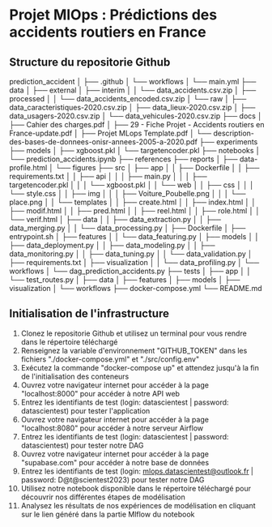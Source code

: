 # Projet MlOps : Prédictions des accidents routiers en France

## Structure du repositorie Github

prediction_accident
│
├── .github
│   └── workflows
│       └── main.yml
├── data
│   ├── external
│   ├── interim
│   │   └── data_accidents.csv.zip
│   ├── processed
│   │   └── data_accidents_encoded.csv.zip
│   └── raw
│       ├── data_caracteristiques-2020.csv.zip
│       ├── data_lieux-2020.csv.zip
│       ├── data_usagers-2020.csv.zip
│       └── data_vehicules-2020.csv.zip
├── docs
│   ├── Cahier des charges.pdf
│   ├── 29 - Fiche Projet - Accidents routiers en France-update.pdf
│   ├── Projet MLops Template.pdf
│   └── description-des-bases-de-donnees-onisr-annees-2005-a-2020.pdf
├── experiments
├── models
│   ├── xgboost.pkl
│   └── targetencoder.pkl
├── notebooks
│   └── prediction_accidents.ipynb
├── references
├── reports
│   ├── data-profile.html
│   └── figures
├── src
│   ├── app
│   │   ├── Dockerfile
│   │   ├── requirements.txt
│   │   ├── api
│   │   │   ├── main.py
│   │   │   ├── targetencoder.pkl
│   │   │   └── xgboost.pkl
│   │   └── web
│   │       ├── css
│   │       │   └── style.css
│   │       ├── img
│   │       │   ├── Voiture_Poubelle.png
│   │       │   └── place.png
│   │       └── templates
│   │           ├── create.html
│   │           ├── index.html
│   │           ├── modif.html
│   │           ├── pred.html
│   │           ├── reel.html
│   │           ├── role.html
│   │           └── verif.html
│   ├── data
│   │   ├── data_extraction.py
│   │   ├── data_merging.py
│   │   └── data_processing.py
│   ├── Dockerfile
│   ├── entrypoint.sh
│   ├── features
│   │   └── data_featuring.py
│   ├── models
│   │   ├── data_deployment.py
│   │   ├── data_modeling.py
│   │   ├── data_monitoring.py
│   │   ├── data_tuning.py
│   │   └── data_validation.py
│   ├── requirements.txt
│   ├── visualization
│   │   └── data_profiling.py
│   └── workflows
│       └── dag_prediction_accidents.py
├── tests
│   ├── app
│   │   └── test_routes.py
│   ├── data
│   ├── features
│   ├── models
│   ├── visualization
│   └── workflows
├── docker-compose.yml
└── README.md

## Initialisation de l'infrastructure

1. Clonez le repositorie Github et utilisez un terminal pour vous rendre dans le répertoire téléchargé
2. Renseignez la variable d'environnement "GITHUB_TOKEN" dans les fichiers "./docker-compose.yml" et "./src/config.env"
2. Exécutez la commande "docker-compose up" et attendez jusqu'à la fin de l'initialisation des conteneurs
3. Ouvrez votre navigateur internet pour accéder à la page "localhost:8000" pour accéder à notre API web
4. Entrez les identifiants de test (login: datascientest | password: datascientest) pour tester l'application
5. Ouvrez votre navigateur internet pour accéder à la page "localhost:8080" pour accéder à notre serveur Airflow
6. Entrez les identifiants de test (login: datascientest | password: datascientest) pour tester notre DAG
7. Ouvrez votre navigateur internet pour accéder à la page "supabase.com" pour accéder à notre base de données
8. Entrez les identifiants de test (login: mlops.datascientest@outlook.fr | password: D@t@scientest2023) pour tester notre DAG
7. Utilisez notre notebook disponible dans le répertoire téléchargé pour découvrir nos différentes étapes de modélisation
8. Analysez les résultats de nos expériences de modélisation en cliquant sur le lien généré dans la partie Mlflow du notebook